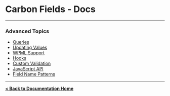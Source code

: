 Carbon Fields - Docs
====================

---

### Advanced Topics

* [Queries](https://github.com/htmlburger/carbon-fields-docs/blob/master/documentation/40-advanced-topics/1-queries.md)
* [Updating Values](https://github.com/htmlburger/carbon-fields-docs/blob/master/documentation/40-advanced-topics/5-updating-values.md)
* [WPML Support](https://github.com/htmlburger/carbon-fields-docs/blob/master/documentation/40-advanced-topics/10-wpml-support.md)
* [Hooks](https://github.com/htmlburger/carbon-fields-docs/blob/master/documentation/40-advanced-topics/30-hooks.md)
* [Custom Validation](https://github.com/htmlburger/carbon-fields-docs/blob/master/documentation/40-advanced-topics/40-custom-validation.md)
* [JavaScript API](https://github.com/htmlburger/carbon-fields-docs/blob/master/documentation/40-advanced-topics/50-javascript-api.md)
* [Field Name Patterns](https://github.com/htmlburger/carbon-fields-docs/blob/master/documentation/40-advanced-topics/60-field-name-patterns.md)

---

**[< Back to Documentation Home](https://github.com/htmlburger/carbon-fields-docs/tree/master/documentation)**